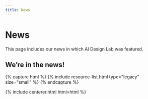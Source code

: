 ```yaml
---
title: News
---
```


# <i class="fas fa-tools"></i>News

This page includes our news in which AI Design Lab was featured.  

<!-- section break -->

## We’re in the news!

{% capture html %}
{% include resource-list.html type="legacy" size="small" %}
{% endcapture %}

{% include centerer.html html=html %}
